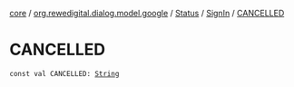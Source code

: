 [core](../../../index.md) / [org.rewedigital.dialog.model.google](../../index.md) / [Status](../index.md) / [SignIn](index.md) / [CANCELLED](./-c-a-n-c-e-l-l-e-d.md)

# CANCELLED

`const val CANCELLED: `[`String`](https://kotlinlang.org/api/latest/jvm/stdlib/kotlin/-string/index.html)